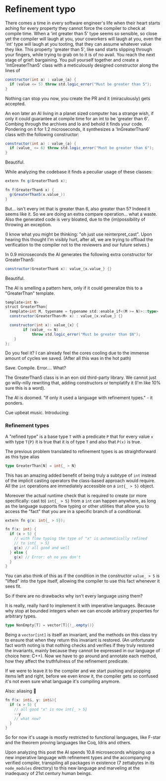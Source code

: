 # Refinement typo

There comes a time in every software engineer's life when their heart starts aching for every property they cannot force the compiler to check at compile time. When a 'int greater than 5' type seems so sensible, so close yet the compiler will laugh at you, your coworkers will laugh at you, even the 'int' type will laugh at you tooting, that they can assume whatever value they like. This property 'greater than 5', like sand starts slipping through your fingers, while trying to grab on to it is of no avail. You reach the next stage of grief: bargaining. You pull yourself together and create a 'IntGreaterThan5' class with a meticulously designed constructor along the lines of

```scala
constructor(int a) : value_{a} {
  if (value <= 5) throw std.logic_error("Must be greater than 5");
}
```

Nothing can stop you now, you create the PR and it (miraculously) gets accepted. 

An eon later an AI living in a planet sized computer has a strange wish, if only it could guarantee at compile time for an int to be 'greater than 6'. Combing through the archives and lo and behold it finds your code. Pondering on it for 1.2 microseconds, it synthesizes a 'InGreaterThan6' class with the following constructor:

```scala
constructor(int a) : value_{a} {
  if (value_ <= 6) throw std.logic_error("Must be greater than 6");
}
```

Beautiful.

While analyzing the codebase it finds a peculiar usage of these classes:

```scala
extern fn g(GreaterThan5 x);

fn f(GreaterThan6 x) {
  g(GreaterThan5(x.value_))
}
```

But... isn't every int that is greater than 6, also greater than 5? Indeed it seems like it. So we are doing an extra compare operation... what a waste. Also the generated code is very bloated, due to the (im)possibility of throwing an exception. 

(I know what you might be thinking: "oh just use reinterpret_cast". Upon hearing this thought I'm visibly hurt, after all, we are trying to offload the verification to the compiler not to the reviewers and our future selves.)

In 0.9 microseconds the AI generates the following extra constructor for GreaterThan5:

```scala
constructor(GreaterThan6 x): value_{x.value_} {}
```

Beautiful.

The AI is smelling a pattern here, only if it could generalize this to a "GreaterThan" template.

```scala
template<int N>
struct GreaterThan{
  template<int M, typename = typename std::enable_if<(M >= N)>::type>
  constructor(GreaterThan<M> x) : value_{x.value_} {}

  constructor(int x): value_{x} {
		if (value_ <= N)
			throw std.logic_error("Must be greater than $N");
	}
};
```

Do you feel it? I can already feel the cores cooling due to the immense amount of cycles we saved. (After all this was in the hot path)

Save. Compile. Error.... What?

The GreaterThan5 class is in an eon old third-party library. We cannot just go willy-nilly rewriting that, adding constructors or templatify it (I'm like 10% sure this is a word).

The AI is doomed. "If only it used a language with refinement types." - it ponders.

Cue upbeat music. Introducing:

### Refinement types

A "refined type" is a base type `T` with a predicate `P` that for every value `x` with type `T{P}` it is true that it is of type `T` and also that `P(x)` is true.

The previous problem translated to refinement types is as straightforward as this type alias

```scala
type GreaterThan[N] = int{_ > N}
```

This has an amazing added benefit of being truly a subtype of `int` instead of the implicit casting operators the class-based approach would require. All the `int` operations are immediately accessible on a `int{_ > 5}` object.

Moreover the actual runtime check that is required to create (or more specifically: cast to) `int{_ > 5}` from a `int` can happen anywhere, as long as the language supports flow typing or other utilities that allow you to access the "fact" that you are in a specific branch of a conditional.

```scala
extern fn g(x: int{_ > 5});

fn f(x: int) {
  if (x > 5) {
    // with flow typing the type of "x" is automatically refined
    // to int{_ > 5}
    g(x) // all good and well
  } else {
    g(x) // Error: oh no you don't
  }
}
```

You can also think of this as if the condition in the constructor `value_ > 5` is "lifted" into the type itself, allowing the compiler to use this fact whenever it sees fit.

So if there are no drawbacks why isn't every language using them?

It is really, really hard to implement it with imperative languages. Because why stop at bounded integers when we can encode arbitrary properties for arbitrary types.

```scala
type NonEmpty[T] = vector[T]{!_.empty()}
```

Being a `vector[int]` is itself an invariant, and the methods on this class try to ensure that when they return this invariant is restored. (An unfortunate fact worth noting is that nothing checks and verifies if they truly restored the invariants, mainly because they cannot be expressed in our language of choice here: C++). Now we have to go around and annotate each method, how they affect the truthfulness of the refinement predicate.

If we were to leave it to the compiler and we start pushing and popping items left and right, before we even know it, the compiler gets so confused it's not even sure what language it's compiling anymore.

Also: aliasing 😬

```scala
fn f(x: int&, y: int&){
  if (x > 5) {
    // all good "x" is now int{_ > 5}
    --y
    // what now?
  }
}
```

So for now it's usage is mostly restricted to functional languages, like F-star and the theorem proving languages like Coq, Idris and others.

Upon analyzing this post the AI spends 10.8 microseconds whipping up a new imperative language with refinement types and the accompanying verified compiler, transpiling all packages in existence (7 zettabytes in its `node_modules` directory) to this new language and marveling at the inadequacy of 21st century human beings.
